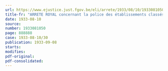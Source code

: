 ```yaml
---
url: https://www.ejustice.just.fgov.be/eli/arrete/1933/08/10/1933081050/justel
title-fr: "ARRETE ROYAL concernant la police des établissements classés comme dangereux, insalubres ou incommodes"
date: 1933-08-10
source:
number: 1933081050
page: 888888
case: 1933-08-10/30
publication: 1933-09-08
starts:
modifies:
pdf-original:
pdf-consolidated:
---
```


